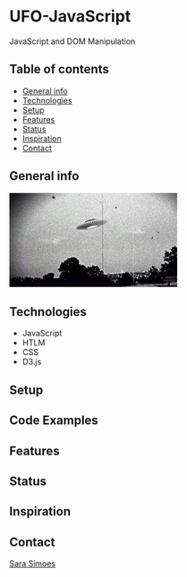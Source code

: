 # UFO-JavaScript
JavaScript and DOM Manipulation

## Table of contents
* [General info](#general-info)
* [Technologies](#technologies)
* [Setup](#setup)
* [Features](#features)
* [Status](#status)
* [Inspiration](#inspiration)
* [Contact](#contact)

## General info

![UFO](Images/ufo.png)

## Technologies

* JavaScript
* HTLM
* CSS
* D3.js

## Setup


## Code Examples


## Features


## Status


## Inspiration


## Contact

[Sara Simoes](https://github.com/Ssimoes48)